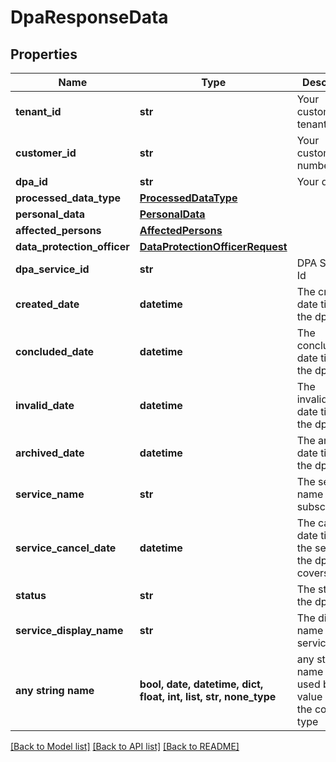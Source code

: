# DpaResponseData


## Properties
Name | Type | Description | Notes
------------ | ------------- | ------------- | -------------
**tenant_id** | **str** | Your customer tenant id | 
**customer_id** | **str** | Your customer number | 
**dpa_id** | **str** | Your dpa id. | 
**processed_data_type** | [**ProcessedDataType**](ProcessedDataType.md) |  | 
**personal_data** | [**PersonalData**](PersonalData.md) |  | 
**affected_persons** | [**AffectedPersons**](AffectedPersons.md) |  | 
**data_protection_officer** | [**DataProtectionOfficerRequest**](DataProtectionOfficerRequest.md) |  | 
**dpa_service_id** | **str** | DPA Service Id | 
**created_date** | **datetime** | The creation date time for the dpa | 
**concluded_date** | **datetime** | The conclusion date time for the dpa | 
**invalid_date** | **datetime** | The invalidation date time for the dpa | 
**archived_date** | **datetime** | The archiving date time for the dpa | 
**service_name** | **str** | The service name and subscriptionId | 
**service_cancel_date** | **datetime** | The cancel date time for the service the dpa covers | 
**status** | **str** | The status of the dpa | 
**service_display_name** | **str** | The display name of the service | 
**any string name** | **bool, date, datetime, dict, float, int, list, str, none_type** | any string name can be used but the value must be the correct type | [optional]

[[Back to Model list]](../README.md#documentation-for-models) [[Back to API list]](../README.md#documentation-for-api-endpoints) [[Back to README]](../README.md)


